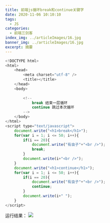 ```yaml
---
title: 前端js循环break和continue关键字
date: 2020-11-06 10:10:10
tags:
  - JS
categories:
  - 前端三剑客
index_img: ../articleImages/16.jpg
banner_img: ../articleImages/16.jpg
excerpt: 摘要
---
```

<meta name="referrer" content="no-referrer"/>

```js
<!DOCTYPE html>
<html>
	<head>
		<meta charset="utf-8" />
		<title></title>
	</head>
	<body>
		
		<!--
			break 结束一层循环
			continue 跳过本次循环
		-->
	</body>
</html>
<script type="text/javascript">
	document.write("<h1>break</h1>");
	for(var i = 1; i <= 50; i++){
		if(i == 20){
			document.write("有虫子"+"<br />");
			break;
		}
		document.write(i+"<br />");
	}
	document.write("<h1>continue</h1>");
	for(var i = 1; i <= 50; i++){
		if(i == 20){
			document.write("有虫子"+"<br />");
			continue;
		}
		document.write(i+" ");
	}
</script>
```
运行结果：
![](https://img-blog.csdnimg.cn/2ecd536d0b1142648af730c1b1604380.png)
